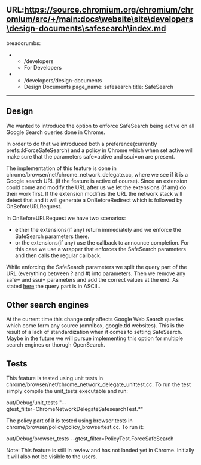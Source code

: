 URL:https://source.chromium.org/chromium/chromium/src/+/main:docs\website\site\developers\design-documents\safesearch\index.md
---
breadcrumbs:
- - /developers
  - For Developers
- - /developers/design-documents
  - Design Documents
page_name: safesearch
title: SafeSearch
---

## Design

We wanted to introduce the option to enforce SafeSearch being active on all
Google Search queries done in Chrome.

In order to do that we introduced both a preference(currently
prefs::kForceSafeSearch) and a policy in Chrome which when set active will make
sure that the parameters safe=active and ssui=on are present.

The implementation of this feature is done in
chrome/browser/net/chrome_network_delegate.cc, where we see if it is a Google
search URL (if the feature is active of course). Since an extension could come
and modify the URL after us we let the extensions (if any) do their work first.
If the extension modifies the URL the network stack will detect that and it will
generate a OnBeforeRedirect which is followed by OnBeforeURLRequest.

In OnBeforeURLRequest we have two scenarios:

*   either the extensions(if any) return immediately and we enforce the
            SafeSearch parameters there.
*   or the extensions(if any) use the callback to announce completion.
            For this case we use a wrapper that enforces the SafeSearch
            parameters and then calls the regular callback.

While enforcing the SafeSearch parameters we split the query part of the URL
(everything between ? and #) into parameters. Then we remove any safe= and ssui=
parameters and add the correct values at the end. As stated
[here](/developers/chromium-string-usage) the query part is in ASCII..

## Other search engines

At the current time this change only affects Google Web Search queries which
come form any source (omnibox, google.tld websites). This is the result of a
lack of standardization when it comes to setting SafeSearch. Maybe in the future
we will pursue implementing this option for multiple search engines or thorugh
OpenSearch.

## Tests

This feature is tested using unit tests in
chrome/browser/net/chrome_network_delegate_unittest.cc. To run the test simply
compile the unit_tests executable and run:

out/Debug/unit_tests "--gtest_filter=ChromeNetworkDelegateSafesearchTest.\*"

The policy part of it is tested using browser tests in
chrome/browser/policy/policy_browsertest.cc. To run it:

out/Debug/browser_tests --gtest_filter=PolicyTest.ForceSafeSearch

Note: This feature is still in review and has not landed yet in Chrome.
Initially it will also not be visible to the users.
